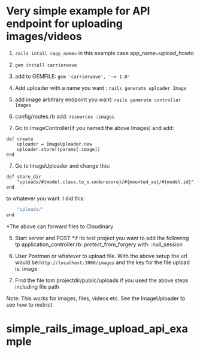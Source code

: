 # Very simple example for API endpoint for uploading images/videos

1) `rails intall <app_name>` in this example case app_name=upload_howto

2) `gem install carrierwave`

3) add to GEMFILE: `gem 'carrierwave', '~> 1.0'`

4) Add uploader with a name you want : `rails generate uploader Image`

4) add image arbitrary endpoint you want: `rails generate controller Images`

5) config/routes.rb add: `resources :images`

6) Go to ImageController(if you named the above Images) and add:

```
def create
    uploader = ImageUploader.new
    uploader.store!(params[:image])
end
```

7) Go to ImageUploader and change this:
```
def store_dir
    "uploads/#{model.class.to_s.underscore}/#{mounted_as}/#{model.id}"
end
```

to whatever you want. I did this:
```def store_dir
    "uploads/"
end
```

*The above can forward files to Cloudinary

5) Start server and POST
*if its test project you want to add the following tp application_controller.rb:
protect_from_forgery with: :null_session

6) User Postman or whatever to upload file. With the above setup the url would be:`http://localhost:3000/images` and the key for the file upload is: image

7) Find the file tom projectdir/public/uploads if you used the above steps including file path

Note: This works for images, files, videos etc. See the ImageUploader to see how to restrict

# simple_rails_image_upload_api_example
